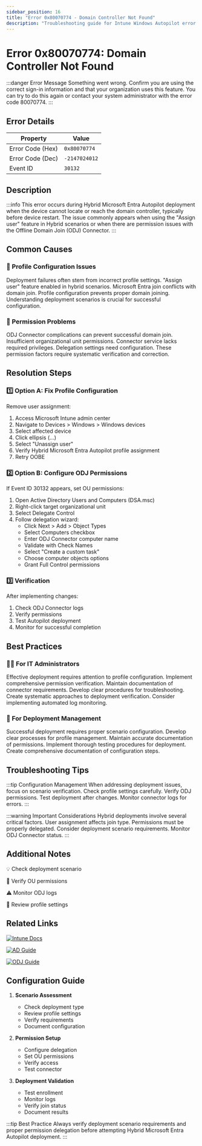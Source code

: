 ```yaml
---
sidebar_position: 16
title: "Error 0x80070774 - Domain Controller Not Found"
description: "Troubleshooting guide for Intune Windows Autopilot error 0x80070774 - domain controller connectivity issues"
---
```


# Error 0x80070774: Domain Controller Not Found

:::danger Error Message
Something went wrong. Confirm you are using the correct sign-in information and that your organization uses this feature. You can try to do this again or contact your system administrator with the error code 80070774.
:::

## Error Details

<div class="error-details">

| Property | Value |
|----------|-------|
| Error Code (Hex) | `0x80070774` |
| Error Code (Dec) | `-2147024012` |
| Event ID | `30132` |

</div>

## Description

:::info
This error occurs during Hybrid Microsoft Entra Autopilot deployment when the device cannot locate or reach the domain controller, typically before device restart. The issue commonly appears when using the "Assign user" feature in Hybrid scenarios or when there are permission issues with the Offline Domain Join (ODJ) Connector.
:::

## Common Causes

<div class="card-container">
<div class="cause-card">

### 🔄 Profile Configuration Issues
Deployment failures often stem from incorrect profile settings. "Assign user" feature enabled in hybrid scenarios. Microsoft Entra join conflicts with domain join. Profile configuration prevents proper domain joining. Understanding deployment scenarios is crucial for successful configuration.

</div>
<div class="cause-card">

### 🔐 Permission Problems
ODJ Connector complications can prevent successful domain join. Insufficient organizational unit permissions. Connector service lacks required privileges. Delegation settings need configuration. These permission factors require systematic verification and correction.

</div>
</div>

## Resolution Steps

<div class="steps-container">

### 1️⃣ Option A: Fix Profile Configuration
Remove user assignment:
1. Access Microsoft Intune admin center
2. Navigate to Devices > Windows > Windows devices
3. Select affected device
4. Click ellipsis (...)
5. Select "Unassign user"
6. Verify Hybrid Microsoft Entra Autopilot profile assignment
7. Retry OOBE

### 2️⃣ Option B: Configure ODJ Permissions
If Event ID 30132 appears, set OU permissions:
1. Open Active Directory Users and Computers (DSA.msc)
2. Right-click target organizational unit
3. Select Delegate Control
4. Follow delegation wizard:
   - Click Next > Add > Object Types
   - Select Computers checkbox
   - Enter ODJ Connector computer name
   - Validate with Check Names
   - Select "Create a custom task"
   - Choose computer objects options
   - Grant Full Control permissions

### 3️⃣ Verification
After implementing changes:
1. Check ODJ Connector logs
2. Verify permissions
3. Test Autopilot deployment
4. Monitor for successful completion

</div>

## Best Practices

<div class="card-container">
<div class="practice-card">

### 👨‍💻 For IT Administrators
Effective deployment requires attention to profile configuration. Implement comprehensive permission verification. Maintain documentation of connector requirements. Develop clear procedures for troubleshooting. Create systematic approaches to deployment verification. Consider implementing automated log monitoring.

</div>
<div class="practice-card">

### 🔄 For Deployment Management
Successful deployment requires proper scenario configuration. Develop clear processes for profile management. Maintain accurate documentation of permissions. Implement thorough testing procedures for deployment. Create comprehensive documentation of configuration steps.

</div>
</div>

## Troubleshooting Tips

:::tip Configuration Management
When addressing deployment issues, focus on scenario verification. Check profile settings carefully. Verify ODJ permissions. Test deployment after changes. Monitor connector logs for errors.
:::

:::warning Important Considerations
Hybrid deployments involve several critical factors. User assignment affects join type. Permissions must be properly delegated. Consider deployment scenario requirements. Monitor ODJ Connector status.
:::

## Additional Notes

<div class="notes-container">

💡 Check deployment scenario

🔐 Verify OU permissions

⚠️ Monitor ODJ logs

🔄 Review profile settings

</div>

## Related Links

<div class="links-container">

[![Intune Docs](https://img.shields.io/badge/Intune-Hybrid_Deployment-0078D4?style=for-the-badge&logo=microsoft)](https://docs.microsoft.com/en-us/mem/autopilot/windows-autopilot-hybrid)

[![AD Guide](https://img.shields.io/badge/Windows-AD_Delegation-black?style=for-the-badge&logo=microsoft)](https://docs.microsoft.com/en-us/windows-server/identity/ad-ds/plan/delegating-administration)

[![ODJ Guide](https://img.shields.io/badge/Intune-ODJ_Connector-blue?style=for-the-badge&logo=microsoft)](https://docs.microsoft.com/en-us/mem/intune/enrollment/windows-autopilot-hybrid)

</div>

## Configuration Guide

1. **Scenario Assessment**
   - Check deployment type
   - Review profile settings
   - Verify requirements
   - Document configuration

2. **Permission Setup**
   - Configure delegation
   - Set OU permissions
   - Verify access
   - Test connector

3. **Deployment Validation**
   - Test enrollment
   - Monitor logs
   - Verify join status
   - Document results

:::tip Best Practice
Always verify deployment scenario requirements and proper permission delegation before attempting Hybrid Microsoft Entra Autopilot deployment.
::: 